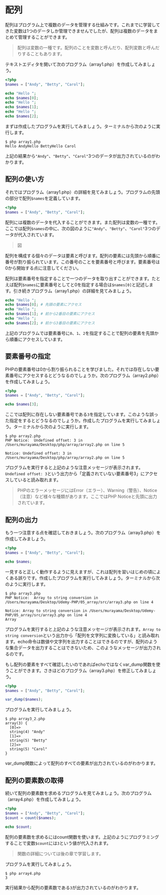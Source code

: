 # 配列

配列はプログラム上で複数のデータを管理する仕組みです。これまでに学習してきた変数は1つのデータしか管理できませんでしたが、配列は複数のデータをまとめて管理することができます。

> 配列は変数の一種です。配列のことを変数と呼んだり、配列変数と呼んだりすることもあります。

テキストエディタを開いて次のプログラム（array1.php）を作成してみましょう。

```php
<?php
$names = ["Andy", "Betty", "Carol"];

echo "Hello ";
echo $names[0];
echo "Hello ";
echo $names[1];
echo "Hello ";
echo $names[2];
```

まずは作成したプログラムを実行してみましょう。ターミナルから次のように実行します。

```
$ php array1.php
Hello AndyHello BettyHello Carol
```

上記の結果から`"Andy"`、`"Betty"`、`"Carol"`3つのデータが出力されているのがわかります。


## 配列の使い方

それではプログラム（array1.php）の詳細を見てみましょう。プログラムの先頭の部分で配列`$names`を定義しています。

```php
<?php
$names = ["Andy", "Betty", "Carol"];
```

配列には複数のデータを代入することができます。また配列は変数の一種です。ここでは配列`$names`の中に、次の図のように`"Andy"`、`"Betty"`、`"Carol"`3つのデータが代入されています。

> 図

配列を構成する個々のデータは要素と呼びます。配列の要素には先頭から順番に番号が割り振られています。この番号のことを要素番号と呼びます。要素番号は0から開始する点に注意してください。


配列は要素番号を指定することで一つのデータを取り出すことができます。たとえば配列`$names`に要素番号としてと0を指定する場合は`$names[0]`と記述します。引き続きプログラム（array1.php）の詳細を見てみましょう。

```php
echo "Hello ";
echo $names[0]; # 先頭の要素にアクセス
echo "Hello ";
echo $names[1]; # 前から2番目の要素にアクセス
echo "Hello ";
echo $names[2]; # 前から3番目の要素にアクセス
```

上記のプログラムでは要素番号に`0`、`1`、`2`を指定することで配列の要素を先頭から順番にアクセスしています。

## 要素番号の指定

PHPの要素番号は0から割り振られることを学びました。それでは存在しない要素番号にアクセスするとどうなるのでしょうか。次のプログラム（array2.php）を作成してみましょう。

```php
<?php
$names = ["Andy", "Betty", "Carol"];

echo $names[3];
```

ここでは配列に存在しない要素番号である`3`を指定しています。このような誤った指定をするとどうなるのでしょうか。作成したプログラムを実行してみましょう。ターミナルから次のように実行します。

```
$ php array2.php
PHP Notice:  Undefined offset: 3 in /Users/murayama/Desktop/php/array/array2.php on line 5

Notice: Undefined offset: 3 in /Users/murayama/Desktop/php/array/array2.php on line 5
```

プログラムを実行すると上記のような注意メッセージが表示されます。`Undefined offset: 3`という出力から「定義されていない要素番号3」にアクセスしていると読み取れます。

> PHPのエラーメッセージにはError（エラー）、Warning（警告）、Notice（注意）など様々な種類があります。ここではPHP Noticeと先頭に出力されています。

## 配列の出力

もう一つ注意する点を確認しておきましょう。次のプログラム（array3.php）を作成してみましょう。

```php
<?php
$names = ["Andy", "Betty", "Carol"];

echo $names;
```

一見すると正しく動作するように見えますが、これは配列を習いはじめの頃によくある誤りです。作成したプログラムを実行してみましょう。ターミナルから次のように実行します。

```
$ php array3.php
PHP Notice:  Array to string conversion in /Users/murayama/Desktop/Udemy-PHP/05_array/src/array3.php on line 4

Notice: Array to string conversion in /Users/murayama/Desktop/Udemy-PHP/05_array/src/array3.php on line 4
Array
```

プログラムを実行すると上記のような注意メッセージが表示されます。`Array to string conversion`という出力から「配列を文字列に変換している」と読み取れます。echo命令は数値や文字列を出力することはできるのですが、配列のような集合データを出力することはできないため、このようなメッセージが出力されるのです。

もし配列の要素をすべて確認したいのであればechoではなくvar_dump関数を使うことができます。さきほどのプログラム（array3.php）を修正してみましょう。

```php
<?php
$names = ["Andy", "Betty", "Carol"];

var_dump($names);
```

プログラムを実行してみましょう。

```
$ php array3_2.php
array(3) {
  [0]=>
  string(4) "Andy"
  [1]=>
  string(5) "Betty"
  [2]=>
  string(5) "Carol"
}
```

var_dump関数によって配列のすべての要素が出力されているのがわかります。


## 配列の要素数の取得

続いて配列の要素数を求めるプログラムを見てみましょう。次のプログラム（array4.php）を作成してみましょう。

```php
<?php
$names = ["Andy", "Betty", "Carol"];
$count = count($names);

echo $count;
```

配列の要素数を求めるにはcount関数を使います。上記のようにプログラミングすることで変数`$count`には`3`という値が代入されます。

> 関数の詳細については後の章で学習します。

プログラムを実行してみましょう。


```
$ php array4.php
3
```

実行結果から配列の要素数である`3`が出力されているのがわかります。